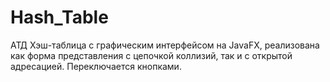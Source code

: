 # Hash_Table
АТД Хэш-таблица с графическим интерфейсом на JavaFX, реализована как форма представления с цепочкой коллизий, так и с открытой адресацией. Переключается кнопками.
